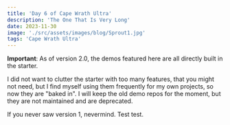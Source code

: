 ```yaml
---
title: 'Day 6 of Cape Wrath Ultra'
description: 'The One That Is Very Long'
date: 2023-11-30
image: './src/assets/images/blog/Sprout1.jpg'
tags: 'Cape Wrath Ultra'
---
```


**Important**: As of version 2.0, the demos featured here are all directly built in the starter.

I did not want to clutter the starter with too many features, that you might not need, but I find myself using them frequently for my own projects, so now they are "baked in".
I will keep the old demo repos for the moment, but they are not maintained and are deprecated.

If you never saw version 1, nevermind. Test test.